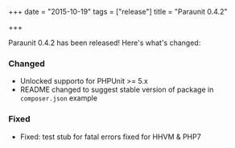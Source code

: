 +++
date = "2015-10-19"
tags = ["release"]
title = "Paraunit 0.4.2"

+++

Paraunit 0.4.2 has been released! Here's what's changed:

### Changed

* Unlocked supporto for PHPUnit >= 5.x
* README changed to suggest stable version of package in `composer.json` example

### Fixed

* Fixed: test stub for fatal errors fixed for HHVM & PHP7
